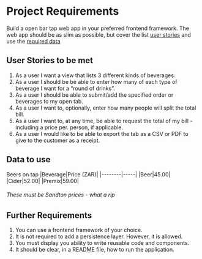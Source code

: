 # Project Requirements

Build a open bar tap web app in your preferred frontend framework. The web app should be as slim as possible, but cover the list [user stories](#user-stories-to-be-met) and use the [required data](#data-to-use)

## User Stories to be met

1. As a user I want a view that lists 3 different kinds of beverages.
2. As a user I should be be able to enter how many of each type of beverage I want for a “round of drinks”.
3. As a user I should be able to submit/add the specified order or beverages to my open tab.
4. As a user I want to, optionally, enter how many people will split the total bill.
5. As a user I want to, at any time, be able to request the total of my bill - including a price per. person, if applicable.
6. As a user I would like to be able to export the tab as a CSV or PDF to give to the customer as a receipt.

## Data to use

Beers on tap
|Beverage|Price (ZAR)|
|--------|-----|
|Beer|45.00|
|Cider|52.00|
|Premix|59.00|

<h6>These must be Sandton prices - what a rip</h6>

## Further Requirements

1. You can use a frontend framework of your choice.
2. It is not required to add a persistence layer. However, it is allowed.
3. You must display you ability to write reusable code and components.
4. It should be clear, in a README file, how to run the application.
